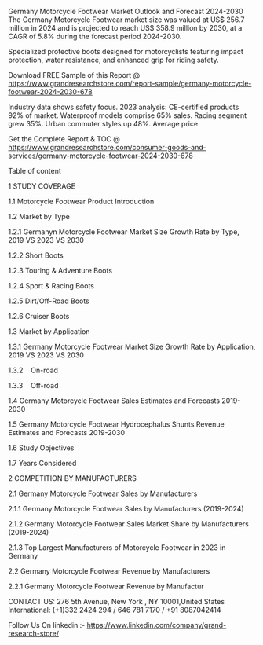 Germany Motorcycle Footwear Market Outlook and Forecast 2024-2030
The Germany Motorcycle Footwear market size was valued at US$ 256.7 million in 2024 and is projected to reach US$ 358.9 million by 2030, at a CAGR of 5.8% during the forecast period 2024-2030.

Specialized protective boots designed for motorcyclists featuring impact protection, water resistance, and enhanced grip for riding safety.

Download FREE Sample of this Report @ https://www.grandresearchstore.com/report-sample/germany-motorcycle-footwear-2024-2030-678

Industry data shows safety focus. 2023 analysis: CE-certified products 92% of market. Waterproof models comprise 65% sales. Racing segment grew 35%. Urban commuter styles up 48%. Average price

Get the Complete Report & TOC @ https://www.grandresearchstore.com/consumer-goods-and-services/germany-motorcycle-footwear-2024-2030-678

Table of content

1 STUDY COVERAGE

1.1 Motorcycle Footwear Product Introduction

1.2 Market by Type

1.2.1 Germanyn Motorcycle Footwear Market Size Growth Rate by Type, 2019 VS 2023 VS 2030

1.2.2 Short Boots

1.2.3 Touring & Adventure Boots

1.2.4 Sport & Racing Boots

1.2.5 Dirt/Off-Road Boots

1.2.6 Cruiser Boots

1.3 Market by Application

1.3.1 Germany Motorcycle Footwear Market Size Growth Rate by Application, 2019 VS 2023 VS 2030

1.3.2    On-road

1.3.3    Off-road

1.4 Germany Motorcycle Footwear Sales Estimates and Forecasts 2019-2030

1.5 Germany Motorcycle Footwear Hydrocephalus Shunts Revenue Estimates and Forecasts 2019-2030

1.6 Study Objectives

1.7 Years Considered

2 COMPETITION BY MANUFACTURERS

2.1 Germany Motorcycle Footwear Sales by Manufacturers

2.1.1 Germany Motorcycle Footwear Sales by Manufacturers (2019-2024)

2.1.2 Germany Motorcycle Footwear Sales Market Share by Manufacturers (2019-2024)

2.1.3 Top Largest Manufacturers of Motorcycle Footwear in 2023 in Germany

2.2 Germany Motorcycle Footwear Revenue by Manufacturers

2.2.1 Germany Motorcycle Footwear Revenue by Manufactur

CONTACT US:
276 5th Avenue, New York , NY 10001,United States
International: (+1)332 2424 294 / 646 781 7170 / +91 8087042414

Follow Us On linkedin :- https://www.linkedin.com/company/grand-research-store/
